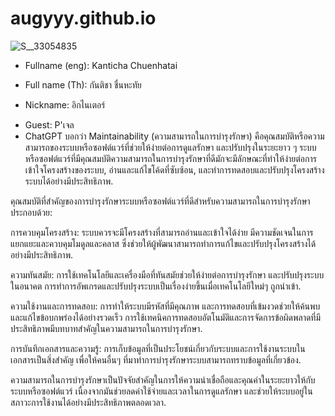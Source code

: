 # augyyy.github.io
![S__33054835](https://github.com/augyyy/augyyy.github.io/assets/147575558/34615431-4e41-47b6-aaba-bb7116d1f29f)
+ Fullname (eng): Kanticha Chuenhatai
* Full name (Th): กันติชา ชื่นหะทัย
- Nickname: อิกไนเตอร์
+ Guest: P'เจล
+ ChatGPT บอกว่า Maintainability (ความสามารถในการบำรุงรักษา) คือคุณสมบัติหรือความสามารถของระบบหรือซอฟต์แวร์ที่ช่วยให้ง่ายต่อการดูแลรักษา และปรับปรุงในระยะยาว ๆ ระบบหรือซอฟต์แวร์ที่มีคุณสมบัติความสามารถในการบำรุงรักษาที่ดีมักจะมีลักษณะที่ทำให้ง่ายต่อการเข้าใจโครงสร้างของระบบ, อ่านและแก้ไขโค้ดที่ซับซ้อน, และทำการทดสอบและปรับปรุงโครงสร้างระบบได้อย่างมีประสิทธิภาพ.

คุณสมบัติที่สำคัญของการบำรุงรักษาระบบหรือซอฟต์แวร์ที่ดีสำหรับความสามารถในการบำรุงรักษาประกอบด้วย:

การควบคุมโครงสร้าง: ระบบควรจะมีโครงสร้างที่สามารถอ่านและเข้าใจได้ง่าย มีความชัดเจนในการแยกแยะและควบคุมโมดูลและคลาส ซึ่งช่วยให้ผู้พัฒนาสามารถทำการแก้ไขและปรับปรุงโครงสร้างได้อย่างมีประสิทธิภาพ.

ความทันสมัย: การใช้เทคโนโลยีและเครื่องมือที่ทันสมัยช่วยให้ง่ายต่อการบำรุงรักษา และปรับปรุงระบบในอนาคต การทำการอัพเกรดและปรับปรุงระบบเป็นเรื่องง่ายขึ้นเมื่อเทคโนโลยีใหม่ๆ ถูกนำเข้า.

ความใช้งานและการทดสอบ: การทำให้ระบบมีรหัสที่มีคุณภาพ และการทดสอบที่เข้มงวดช่วยให้ค้นพบและแก้ไขข้อบกพร่องได้อย่างรวดเร็ว การใช้เทคนิคการทดสอบอัตโนมัติและการจัดการข้อผิดพลาดที่มีประสิทธิภาพมีบทบาทสำคัญในความสามารถในการบำรุงรักษา.

การบันทึกเอกสารและความรู้: การเก็บข้อมูลที่เป็นประโยชน์เกี่ยวกับระบบและการใช้งานระบบในเอกสารเป็นสิ่งสำคัญ เพื่อให้คนอื่นๆ ที่มาทำการบำรุงรักษาระบบสามารถทราบข้อมูลที่เกี่ยวข้อง.

ความสามารถในการบำรุงรักษาเป็นปัจจัยสำคัญในการให้ความน่าเชื่อถือและคุณค่าในระยะยาวให้กับระบบหรือซอฟต์แวร์ เนื่องจากมันช่วยลดค่าใช้จ่ายและเวลาในการดูแลรักษา และช่วยให้ระบบอยู่ในสภาวะการใช้งานได้อย่างมีประสิทธิภาพตลอดเวลา.
